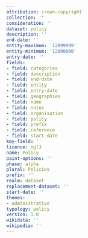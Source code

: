 ```yaml
---
attribution: crown-copyright
collection: ''
consideration: ''
dataset: policy
description: ''
end-date: ''
entity-maximum: '12099999'
entity-minimum: '12000000'
entry-date: ''
fields:
- field: categories
- field: description
- field: end-date
- field: entity
- field: entry-date
- field: geographies
- field: name
- field: notes
- field: organisation
- field: policy
- field: prefix
- field: reference
- field: start-date
key-field: ''
licence: ogl3
name: Policy
paint-options: ''
phase: alpha
plural: Policies
prefix: ''
realm: dataset
replacement-dataset: ''
start-date: ''
themes:
- administrative
typology: policy
version: 1.0
wikidata: ''
wikipedia: ''
---
```

